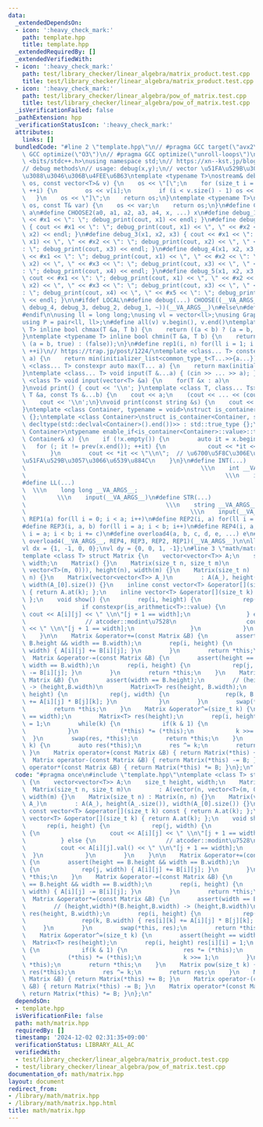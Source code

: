 ```yaml
---
data:
  _extendedDependsOn:
  - icon: ':heavy_check_mark:'
    path: template.hpp
    title: template.hpp
  _extendedRequiredBy: []
  _extendedVerifiedWith:
  - icon: ':heavy_check_mark:'
    path: test/library_checker/linear_algebra/matrix_product.test.cpp
    title: test/library_checker/linear_algebra/matrix_product.test.cpp
  - icon: ':heavy_check_mark:'
    path: test/library_checker/linear_algebra/pow_of_matrix.test.cpp
    title: test/library_checker/linear_algebra/pow_of_matrix.test.cpp
  _isVerificationFailed: false
  _pathExtension: hpp
  _verificationStatusIcon: ':heavy_check_mark:'
  attributes:
    links: []
  bundledCode: "#line 2 \"template.hpp\"\n// #pragma GCC target(\"avx2\")\n// #pragma\
    \ GCC optimize(\"O3\")\n// #pragma GCC optimize(\"unroll-loops\")\n\n#include\
    \ <bits/stdc++.h>\nusing namespace std;\n// https://xn--kst.jp/blog/2019/08/29/cpp-comp/\n\
    // debug methods\n// usage: debug(x,y);\n// vector \u51FA\u529B\u3067\u304D\u308B\
    \u3088\u3046\u306B\u4FEE\u6B63\ntemplate <typename T>\nostream& debug_print(ostream&\
    \ os, const vector<T>& v) {\n    os << \"[\";\n    for (size_t i = 0; i < v.size();\
    \ ++i) {\n        os << v[i];\n        if (i < v.size() - 1) os << \", \";\n \
    \   }\n    os << \"]\";\n    return os;\n}\ntemplate <typename T>\nostream& debug_print(ostream&\
    \ os, const T& var) {\n    os << var;\n    return os;\n}\n#define CHOOSE(a) CHOOSE2\
    \ a\n#define CHOOSE2(a0, a1, a2, a3, a4, x, ...) x\n#define debug_1(x1) { cout\
    \ << #x1 << \": \"; debug_print(cout, x1) << endl; }\n#define debug_2(x1, x2)\
    \ { cout << #x1 << \": \"; debug_print(cout, x1) << \", \" << #x2 << \": \"; debug_print(cout,\
    \ x2) << endl; }\n#define debug_3(x1, x2, x3) { cout << #x1 << \": \"; debug_print(cout,\
    \ x1) << \", \" << #x2 << \": \"; debug_print(cout, x2) << \", \" << #x3 << \"\
    : \"; debug_print(cout, x3) << endl; }\n#define debug_4(x1, x2, x3, x4) { cout\
    \ << #x1 << \": \"; debug_print(cout, x1) << \", \" << #x2 << \": \"; debug_print(cout,\
    \ x2) << \", \" << #x3 << \": \"; debug_print(cout, x3) << \", \" << #x4 << \"\
    : \"; debug_print(cout, x4) << endl; }\n#define debug_5(x1, x2, x3, x4, x5) {\
    \ cout << #x1 << \": \"; debug_print(cout, x1) << \", \" << #x2 << \": \"; debug_print(cout,\
    \ x2) << \", \" << #x3 << \": \"; debug_print(cout, x3) << \", \" << #x4 << \"\
    : \"; debug_print(cout, x4) << \", \" << #x5 << \": \"; debug_print(cout, x5)\
    \ << endl; }\n\n#ifdef LOCAL\n#define debug(...) CHOOSE((__VA_ARGS__, debug_5,\
    \ debug_4, debug_3, debug_2, debug_1, ~))(__VA_ARGS__)\n#else\n#define debug(...)\n\
    #endif\n\nusing ll = long long;\nusing vl = vector<ll>;\nusing Graph = vector<vector<ll>>;\n\
    using P = pair<ll, ll>;\n#define all(v) v.begin(), v.end()\ntemplate <typename\
    \ T> inline bool chmax(T &a, T b) {\n    return ((a < b) ? (a = b, true) : (false));\n\
    }\ntemplate <typename T> inline bool chmin(T &a, T b) {\n    return ((a > b) ?\
    \ (a = b, true) : (false));\n}\n#define rep1(i, n) for(ll i = 1; i <= ((ll)n);\
    \ ++i)\n// https://trap.jp/post/1224/\ntemplate <class... T> constexpr auto min(T...\
    \ a) {\n    return min(initializer_list<common_type_t<T...>>{a...});\n}\ntemplate\
    \ <class... T> constexpr auto max(T... a) {\n    return max(initializer_list<common_type_t<T...>>{a...});\n\
    }\ntemplate <class... T> void input(T &...a) { (cin >> ... >> a); }\ntemplate\
    \ <class T> void input(vector<T> &a) {\n    for(T &x : a)\n        cin >> x;\n\
    }\nvoid print() { cout << '\\n'; }\ntemplate <class T, class... Ts> void print(const\
    \ T &a, const Ts &...b) {\n    cout << a;\n    (cout << ... << (cout << ' ', b));\n\
    \    cout << '\\n';\n}\nvoid print(const string &s) {\n    cout << s << '\\n';\n\
    }\ntemplate <class Container, typename = void>\nstruct is_container : std::false_type\
    \ {};\ntemplate <class Container>\nstruct is_container<Container, std::void_t<decltype(std::declval<Container>().begin()),\
    \ decltype(std::declval<Container>().end())>> : std::true_type {};\ntemplate <class\
    \ Container>\ntypename enable_if<is_container<Container>::value>::type print(const\
    \ Container& x) {\n    if (!x.empty()) {\n        auto it = x.begin();\n     \
    \   for (; it != prev(x.end()); ++it) {\n            cout << *it << \" \";\n \
    \       }\n        cout << *it << \"\\n\";  // \u6700\u5F8C\u306E\u8981\u7D20\u3092\
    \u51FA\u529B\u3057\u3066\u6539\u884C\n    }\n}\n#define INT(...)             \
    \                                                  \\\n    int __VA_ARGS__;  \
    \                                                         \\\n    input(__VA_ARGS__)\n\
    #define LL(...)                                                              \
    \  \\\n    long long __VA_ARGS__;                                            \
    \         \\\n    input(__VA_ARGS__)\n#define STR(...)                       \
    \                                        \\\n    string __VA_ARGS__;         \
    \                                               \\\n    input(__VA_ARGS__)\n#define\
    \ REP1(a) for(ll i = 0; i < a; i++)\n#define REP2(i, a) for(ll i = 0; i < a; i++)\n\
    #define REP3(i, a, b) for(ll i = a; i < b; i++)\n#define REP4(i, a, b, c) for(ll\
    \ i = a; i < b; i += c)\n#define overload4(a, b, c, d, e, ...) e\n#define rep(...)\
    \ overload4(__VA_ARGS__, REP4, REP3, REP2, REP1)(__VA_ARGS__)\n\nll inf = 3e18;\n\
    vl dx = {1, -1, 0, 0};\nvl dy = {0, 0, 1, -1};\n#line 3 \"math/matrix.hpp\"\n\
    template <class T> struct Matrix {\n    vector<vector<T>> A;\n    size_t height,\
    \ width;\n    Matrix() {}\n    Matrix(size_t n, size_t m)\n        : A(vector(n,\
    \ vector<T>(m, 0))), height(n), width(m) {}\n    Matrix(size_t n) : Matrix(n,\
    \ n) {}\n    Matrix(vector<vector<T>> A_)\n        : A(A_), height(A_.size()),\
    \ width(A_[0].size()) {}\n    inline const vector<T> &operator[](size_t k) const\
    \ { return A.at(k); };\n    inline vector<T> &operator[](size_t k) { return A.at(k);\
    \ };\n    void show() {\n        rep(i, height) {\n            rep(j, width) {\n\
    \                if constexpr(is_arithmetic<T>::value) {\n                   \
    \ cout << A[i][j] << \" \\n\"[j + 1 == width];\n                } else {\n   \
    \                 // atcoder::modint\u7528\n                    cout << A[i][j].val()\
    \ << \" \\n\"[j + 1 == width];\n                }\n            }\n        }\n\
    \    }\n\n    Matrix &operator+=(const Matrix &B) {\n        assert(height ==\
    \ B.height && width == B.width);\n        rep(i, height) {\n            rep(j,\
    \ width) { A[i][j] += B[i][j]; }\n        }\n        return *this;\n    }\n  \
    \  Matrix &operator-=(const Matrix &B) {\n        assert(height == B.height &&\
    \ width == B.width);\n        rep(i, height) {\n            rep(j, width) { A[i][j]\
    \ -= B[i][j]; }\n        }\n        return *this;\n    }\n    Matrix &operator*=(const\
    \ Matrix &B) {\n        assert(width == B.height);\n        // (height,width)*(B.height,B.width)\
    \ -> (height,B.width)\n        Matrix<T> res(height, B.width);\n        rep(i,\
    \ height) {\n            rep(j, width) {\n                rep(k, B.width) { res[i][k]\
    \ += A[i][j] * B[j][k]; }\n            }\n        }\n        swap(*this, res);\n\
    \        return *this;\n    }\n    Matrix &operator^=(size_t k) {\n        assert(height\
    \ == width);\n        Matrix<T> res(height);\n        rep(i, height) res[i][i]\
    \ = 1;\n        while(k) {\n            if(k & 1) {\n                res *= (*this);\n\
    \            }\n            (*this) *= (*this);\n            k >>= 1;\n      \
    \  }\n        swap(res, *this);\n        return *this;\n    }\n    Matrix pow(size_t\
    \ k) {\n        auto res(*this);\n        res ^= k;\n        return res;\n   \
    \ }\n    Matrix operator+(const Matrix &B) { return Matrix(*this) += B; }\n  \
    \  Matrix operator-(const Matrix &B) { return Matrix(*this) -= B; }\n    Matrix\
    \ operator*(const Matrix &B) { return Matrix(*this) *= B; }\n};\n"
  code: "#pragma once\n#include \"template.hpp\"\ntemplate <class T> struct Matrix\
    \ {\n    vector<vector<T>> A;\n    size_t height, width;\n    Matrix() {}\n  \
    \  Matrix(size_t n, size_t m)\n        : A(vector(n, vector<T>(m, 0))), height(n),\
    \ width(m) {}\n    Matrix(size_t n) : Matrix(n, n) {}\n    Matrix(vector<vector<T>>\
    \ A_)\n        : A(A_), height(A_.size()), width(A_[0].size()) {}\n    inline\
    \ const vector<T> &operator[](size_t k) const { return A.at(k); };\n    inline\
    \ vector<T> &operator[](size_t k) { return A.at(k); };\n    void show() {\n  \
    \      rep(i, height) {\n            rep(j, width) {\n                if constexpr(is_arithmetic<T>::value)\
    \ {\n                    cout << A[i][j] << \" \\n\"[j + 1 == width];\n      \
    \          } else {\n                    // atcoder::modint\u7528\n          \
    \          cout << A[i][j].val() << \" \\n\"[j + 1 == width];\n              \
    \  }\n            }\n        }\n    }\n\n    Matrix &operator+=(const Matrix &B)\
    \ {\n        assert(height == B.height && width == B.width);\n        rep(i, height)\
    \ {\n            rep(j, width) { A[i][j] += B[i][j]; }\n        }\n        return\
    \ *this;\n    }\n    Matrix &operator-=(const Matrix &B) {\n        assert(height\
    \ == B.height && width == B.width);\n        rep(i, height) {\n            rep(j,\
    \ width) { A[i][j] -= B[i][j]; }\n        }\n        return *this;\n    }\n  \
    \  Matrix &operator*=(const Matrix &B) {\n        assert(width == B.height);\n\
    \        // (height,width)*(B.height,B.width) -> (height,B.width)\n        Matrix<T>\
    \ res(height, B.width);\n        rep(i, height) {\n            rep(j, width) {\n\
    \                rep(k, B.width) { res[i][k] += A[i][j] * B[j][k]; }\n       \
    \     }\n        }\n        swap(*this, res);\n        return *this;\n    }\n\
    \    Matrix &operator^=(size_t k) {\n        assert(height == width);\n      \
    \  Matrix<T> res(height);\n        rep(i, height) res[i][i] = 1;\n        while(k)\
    \ {\n            if(k & 1) {\n                res *= (*this);\n            }\n\
    \            (*this) *= (*this);\n            k >>= 1;\n        }\n        swap(res,\
    \ *this);\n        return *this;\n    }\n    Matrix pow(size_t k) {\n        auto\
    \ res(*this);\n        res ^= k;\n        return res;\n    }\n    Matrix operator+(const\
    \ Matrix &B) { return Matrix(*this) += B; }\n    Matrix operator-(const Matrix\
    \ &B) { return Matrix(*this) -= B; }\n    Matrix operator*(const Matrix &B) {\
    \ return Matrix(*this) *= B; }\n};\n"
  dependsOn:
  - template.hpp
  isVerificationFile: false
  path: math/matrix.hpp
  requiredBy: []
  timestamp: '2024-12-02 02:31:35+09:00'
  verificationStatus: LIBRARY_ALL_AC
  verifiedWith:
  - test/library_checker/linear_algebra/matrix_product.test.cpp
  - test/library_checker/linear_algebra/pow_of_matrix.test.cpp
documentation_of: math/matrix.hpp
layout: document
redirect_from:
- /library/math/matrix.hpp
- /library/math/matrix.hpp.html
title: math/matrix.hpp
---
```

